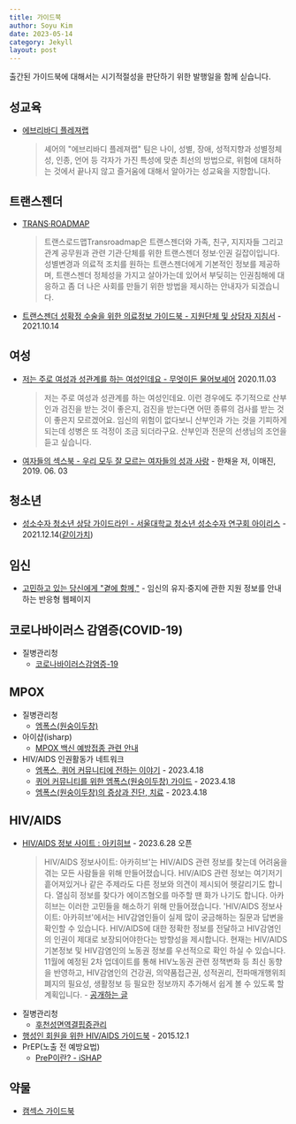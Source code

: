 ```yaml
---
title: 가이드북
author: Soyu Kim
date: 2023-05-14
category: Jekyll
layout: post
---
```


출간된 가이드북에 대해서는 시기적절성을 판단하기 위한 발행일을 함께 싣습니다.

성교육
----

* [에브리바디 플레져랩](https://srhr.kr/55)
  > 셰어의 "에브리바디 플레져랩" 팀은 나이, 성별, 장애, 성적지향과 성별정체성, 인종, 언어 등 각자가 가진 특성에 맞춘 최선의 방법으로, 위험에 대처하는 것에서 끝나지 않고 즐거움에 대해서 알아가는 성교육을 지향합니다.

트랜스젠더
-------------

* [TRANS·ROADMAP](http://transroadmap.net/)
  > 트랜스로드맵Transroadmap은 트랜스젠더와 가족, 친구, 지지자들 그리고 관계 공무원과 관련 기관·단체를 위한 트랜스젠더 정보·인권 길잡이입니다. 성별변경과 의료적 조치를 원하는 트랜스젠더에게 기본적인 정보를 제공하며, 트랜스젠더 정체성을 가지고 살아가는데 있어서 부딪히는 인권침해에 대응하고 좀 더 나은 사회를 만들기 위한 방법을 제시하는 안내자가 되겠습니다.
* [트랜스젠더 성확정 수술을 위한 의료정보 가이드북 - 지원단체 및 상담자 지침서](https://www.pflagkorea.org/%EB%B3%B5%EC%A0%9C-%EC%84%B1%EC%86%8C%EC%88%98%EC%9E%90-%EC%9E%90%EB%85%80%EB%A5%BC-%EB%91%94-%EB%B6%80%EB%AA%A8%EB%A5%BC-%EC%9C%84%ED%95%9C-%EA%B0%80%EC%9D%B4%EB%93%9C%EB%B6%81) - 2021.10.14

여성
-------------

* [저는 주로 여성과 성관계를 하는 여성인데요 - 무엇이든 물어보셰어](https://srhr.kr/issuepapers/?idx=6142901&bmode=view) 2020.11.03
  > 저는 주로 여성과 성관계를 하는 여성인데요. 이런 경우에도 주기적으로 산부인과 검진을 받는 것이 좋은지, 검진을 받는다면 어떤 종류의 검사를 받는 것이 좋은지 모르겠어요. 임신의 위험이 없다보니 산부인과 가는 것을 기피하게 되는데 성병은 또 걱정이 조금 되더라구요. 산부인과 전문의 선생님의 조언을 듣고 싶습니다.
* [여자들의 섹스북 - 우리 모두 잘 모르는 여자들의 성과 사랑](https://www.yes24.com/Product/Goods/74275523) - 한채윤 저, 이매진, 2019. 06. 03

청소년
-------------
* [성소수자 청소년 상담 가이드라인 - 서울대학교 청소년 성소수자 연구회 아이리스](https://irislab.weebly.com/irislabweebly.html) - 2021.12.14([같이가치](https://together.kakao.com/fundraisings/81348/news))

임신
-------------
* [고민하고 있는 당신에게 "곁에 함께,"](https://www.byyourside-share.org/) - 임신의 유지·중지에 관한 지원 정보를 안내하는 반응형 웹페이지

코로나바이러스 감염증(COVID-19)
-------------

* 질병관리청
  * [코로나바이러스감염증-19](https://ncov.kdca.go.kr/)

MPOX
-------------

* 질병관리청
  * [엠폭스(원숭이두창)](https://www.kdca.go.kr/contents.es?mid=a20108010000) 
* 아이샵(isharp)
  * [MPOX 백신 예방접종 관련 안내](https://www.ishap.org/?c=67/68) 
* HIV/AIDS 인권활동가 네트워크
  * [엠폭스, 퀴어 커뮤니티에 전하는 이야기](http://notacrime-hiv.org/?p=1654) - 2023.4.18
  * [퀴어 커뮤니티를 위한 엠폭스(원숭이두창) 가이드](http://notacrime-hiv.org/?p=1656) - 2023.4.18
  * [엠폭스(원숭이두창)의 증상과 진단, 치료](http://notacrime-hiv.org/?p=1655) - 2023.4.18

HIV/AIDS
-------------

* [HIV/AIDS 정보 사이트 : 아키히브](https://hivaidsinfo.org) - 2023.6.28 오픈
  > HIV/AIDS 정보사이트: 아카히브'는 HIV/AIDS 관련 정보를 찾는데 어려움을 겪는 모든 사람들을 위해 만들어졌습니다. HIV/AIDS 관련 정보는 여기저기 흩어져있거나 같은 주제라도 다른 정보와 의견이 제시되어 헷갈리기도 합니다. 열심히 정보를 찾다가 에이즈혐오를 마주할 땐 화가 나기도 합니다. 아카히브는 이러한 고민들을 해소하기 위해 만들어졌습니다.
  'HIV/AIDS 정보사이트: 아카히브'에서는 HIV감염인들이 실제 많이 궁금해하는 질문과 답변을 확인할 수 있습니다. HIV/AIDS에 대한 정확한 정보를 전달하고 HIV감염인의 인권이 제대로 보장되어야한다는 방향성을 제시합니다.
  현재는 HIV/AIDS 기본정보 및 HIV감염인의 노동권 정보를 우선적으로 확인 하실 수 있습니다. 11월에 예정된 2차 업데이트를 통해 HIV노동권 관련 정책변화 등 최신 동향을 반영하고, HIV감염인의 건강권, 의약품접근권, 성적권리, 전파매개행위죄 폐지의 필요성, 생활정보 등 필요한 정보까지 추가해서 쉽게 볼 수 있도록 할 계획입니다. -
  [공개하는 글](https://www.facebook.com/R.YPLWHA/posts/pfbid02LZDS8dExEFQbW5a2Hi6iwS7NF5chim1yTq43q7bd6TxFtEHqytikgEgzMgRYXh6Gl)
* 질병관리청
  * [후천성면역결핍증관리](https://www.kdca.go.kr/contents.es?mid=a20301070501)
* [행성인 회원을 위한 HIV/AIDS 가이드북](https://lgbtpride.or.kr/xe/index.php?mid=publish&document_srl=68884) - 2015.12.1
* PrEP(노출 전 예방요법)
  * [PreP이란? - iSHAP](https://ishap.org/?c=2/62/63)

약물
-------------
* [캠섹스 가이드북](https://chemsexsupportkorea.cargo.site/)
